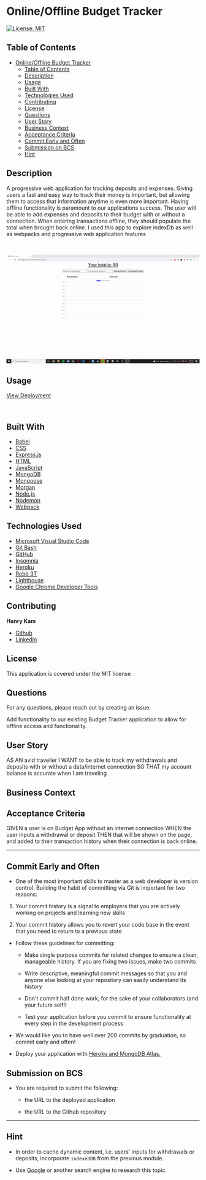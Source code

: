 # Online/Offline Budget Tracker

[![License: MIT](https://img.shields.io/badge/License-MIT-yellow.svg)](https://opensource.org/licenses/MIT)
## Table of Contents

- [Online/Offline Budget Tracker](#onlineoffline-budget-tracker)
  - [Table of Contents](#table-of-contents)
  - [Description](#description)
  - [Usage](#usage)
  - [Built With](#built-with)
  - [Technologies Used](#technologies-used)
  - [Contributing](#contributing)
  - [License](#license)
  - [Questions](#questions)
  - [User Story](#user-story)
  - [Business Context](#business-context)
  - [Acceptance Criteria](#acceptance-criteria)
  - [Commit Early and Often](#commit-early-and-often)
  - [Submission on BCS](#submission-on-bcs)
  - [Hint](#hint)
  

## Description
A progressive web application for tracking deposits and expenses. Giving users a fast and easy way to track their money is important, but allowing them to access that information anytime is even more important. Having offline functionality is paramount to our applications success. The user will be able to add expenses and deposits to their budget with or without a connection. When entering transactions offline, they should populate the total when brought back online. I used this app to explore indexDb as well as webpacks and progressive web application features

 <br />



![Demo walkthrough](./public/assets/ezgif-3-c8203a1b1529.gif)

## Usage

[View Deployment](https://budget-tracker-henrykam.herokuapp.com/)

<br>

## Built With
* [Babel](https://babeljs.io/)
* [CSS](https://developer.mozilla.org/en-US/docs/Web/CSS)
* [Express.js](https://expressjs.com/)
* [HTML](https://developer.mozilla.org/en-US/docs/Web/HTML)
* [JavaScript](https://developer.mozilla.org/en-US/docs/Web/JavaScript)
* [MongoDB](https://www.mongodb.com/)
* [Mongoose](https://www.npmjs.com/package/mongoose)
* [Morgan](https://www.npmjs.com/package/morgan)
* [Node.js](https://nodejs.org/en/)
* [Nodemon](https://www.npmjs.com/package/nodemon)
* [Webpack](https://webpack.js.org/)



## Technologies Used

* [Microsoft Visual Studio Code](https://code.visualstudio.com/)
* [Git Bash](https://git-scm.com/downloads)
* [GitHub](https://github.com/)
* [Insomnia](https://insomnia.rest/)
* [Heroku](https://www.heroku.com/)
* [Robo 3T](https://robomongo.org/)
* [Lighthouse](https://developers.google.com/web/tools/lighthouse/)
* [Google Chrome Developer Tools](https://developer.chrome.com/docs/devtools/)

## Contributing


**Henry Kam**

- [Github](https://github.com/gulpinhenry)
- [LinkedIn](https://www.linkedin.com/in/kamhenry/)


## License

This application is covered under the MIT license

## Questions

For any questions, please reach out by creating an issue.


Add functionality to our existing Budget Tracker application to allow for offline access and functionality.



## User Story
AS AN avid traveller
I WANT to be able to track my withdrawals and deposits with or without a data/internet connection
SO THAT my account balance is accurate when I am traveling

## Business Context




## Acceptance Criteria
GIVEN a user is on Budget App without an internet connection
WHEN the user inputs a withdrawal or deposit
THEN that will be shown on the page, and added to their transaction history when their connection is back online.

- - -

## Commit Early and Often

* One of the most important skills to master as a web developer is version control. Building the habit of committing via Git is important for two reasons:

1. Your commit history is a signal to employers that you are actively working on projects and learning new skills

2. Your commit history allows you to revert your code base in the event that you need to return to a previous state

* Follow these guidelines for committing:

  * Make single purpose commits for related changes to ensure a clean, manageable history. If you are fixing two issues, make two commits

  * Write descriptive, meaningful commit messages so that you and anyone else looking at your repository can easily understand its history

  * Don't commit half done work, for the sake of your collaborators (and your future self!)

  * Test your application before you commit to ensure functionality at every step in the development process

* We would like you to have well over 200 commits by graduation, so commit early and often!

* Deploy your application with [Heroku and MongoDB Atlas.](../04-Important/MongoAtlas-Deploy.md)

## Submission on BCS

* You are required to submit the following:

  * the URL to the deployed application

  * the URL to the Github repository

- - -

## Hint

* In order to cache dynamic content, i.e. users' inputs for withdrawals or deposits, incorporate `indexedDB` from the previous module.

* Use [Google](https://www.google.com) or another search engine to research this topic.